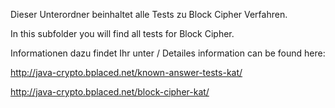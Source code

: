 Dieser Unterordner beinhaltet alle Tests zu Block Cipher Verfahren.

In this subfolder you will find all tests for Block Cipher.

Informationen dazu findet Ihr unter / Detailes information can be found here:

http://java-crypto.bplaced.net/known-answer-tests-kat/

http://java-crypto.bplaced.net/block-cipher-kat/

